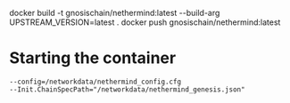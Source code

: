 docker build -t gnosischain/nethermind:latest --build-arg UPSTREAM_VERSION=latest .
docker push gnosischain/nethermind:latest   

# Starting the container 
```
--config=/networkdata/nethermind_config.cfg
--Init.ChainSpecPath="/networkdata/nethermind_genesis.json"
```
